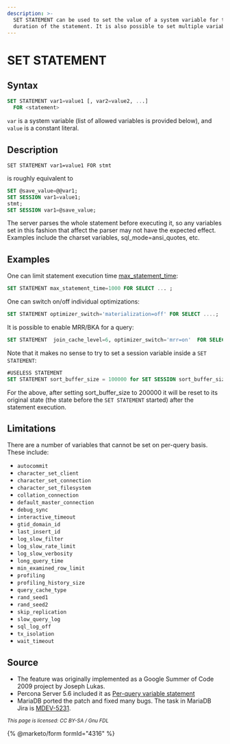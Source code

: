 ```yaml
---
description: >-
  SET STATEMENT can be used to set the value of a system variable for the
  duration of the statement. It is also possible to set multiple variables.
---
```


# SET STATEMENT

## Syntax

```sql
SET STATEMENT var1=value1 [, var2=value2, ...] 
  FOR <statement>
```

`var` is a system variable (list of allowed variables is provided below), and `value` is a constant literal.

## Description

`SET STATEMENT var1=value1 FOR stmt`

is roughly equivalent to

```sql
SET @save_value=@@var1;
SET SESSION var1=value1;
stmt;
SET SESSION var1=@save_value;
```

The server parses the whole statement before executing it, so any variables set in this fashion that affect the parser may not have the expected effect. Examples include the charset variables, sql\_mode=ansi\_quotes, etc.

## Examples

One can limit statement execution time [max\_statement\_time](../../../../../server-usage/replication-cluster-multi-master/optimization-and-tuning/system-variables/server-system-variables.md#max_statement_time):

```sql
SET STATEMENT max_statement_time=1000 FOR SELECT ... ;
```

One can switch on/off individual optimizations:

```sql
SET STATEMENT optimizer_switch='materialization=off' FOR SELECT ....;
```

It is possible to enable MRR/BKA for a query:

```sql
SET STATEMENT  join_cache_level=6, optimizer_switch='mrr=on'  FOR SELECT ...
```

Note that it makes no sense to try to set a session variable inside a `SET STATEMENT`:

```sql
#USELESS STATEMENT
SET STATEMENT sort_buffer_size = 100000 for SET SESSION sort_buffer_size = 200000;
```

For the above, after setting sort\_buffer\_size to 200000 it will be reset to its original state (the state before the `SET STATEMENT` started) after the statement execution.

## Limitations

There are a number of variables that cannot be set on per-query basis. These include:

* `autocommit`
* `character_set_client`
* `character_set_connection`
* `character_set_filesystem`
* `collation_connection`
* `default_master_connection`
* `debug_sync`
* `interactive_timeout`
* `gtid_domain_id`
* `last_insert_id`
* `log_slow_filter`
* `log_slow_rate_limit`
* `log_slow_verbosity`
* `long_query_time`
* `min_examined_row_limit`
* `profiling`
* `profiling_history_size`
* `query_cache_type`
* `rand_seed1`
* `rand_seed2`
* `skip_replication`
* `slow_query_log`
* `sql_log_off`
* `tx_isolation`
* `wait_timeout`

## Source

* The feature was originally implemented as a Google Summer of Code 2009 project by Joseph Lukas.
* Percona Server 5.6 included it as [Per-query variable statement](https://www.percona.com/doc/percona-server/5.6/flexibility/per_query_variable_statement.html)
* MariaDB ported the patch and fixed many bugs. The task in MariaDB Jira is [MDEV-5231](https://jira.mariadb.org/browse/MDEV-5231).

<sub>_This page is licensed: CC BY-SA / Gnu FDL_</sub>

{% @marketo/form formId="4316" %}
